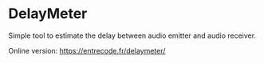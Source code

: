 # DelayMeter

Simple tool to estimate the delay between audio emitter and audio receiver.

Online version: https://entrecode.fr/delaymeter/
